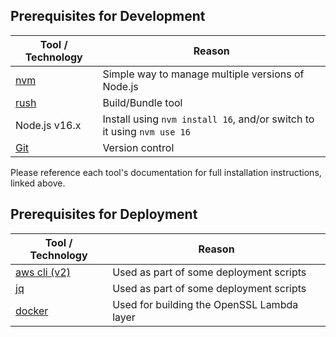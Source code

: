 ## Prerequisites for Development

Tool / Technology | Reason
---|---
[nvm](https://github.com/nvm-sh/nvm#installing-and-updating) | Simple way to manage multiple versions of Node.js
[rush](https://rushjs.io/pages/developer/new_developer/) | Build/Bundle tool
Node.js v16.x | Install using `nvm install 16`, and/or switch to it using `nvm use 16`
[Git](https://git-scm.com/book/en/v2/Getting-Started-Installing-Git) | Version control

Please reference each tool's documentation for full installation instructions, linked above.

## Prerequisites for Deployment
Tool / Technology | Reason
---|---
[aws cli (v2)](http://docs.aws.amazon.com/cli/latest/userguide/installing.html) | Used as part of some deployment scripts
[jq](https://stedolan.github.io/jq/download/) | Used as part of some deployment scripts
[docker](https://docs.docker.com/get-docker/) | Used for building the OpenSSL Lambda layer

